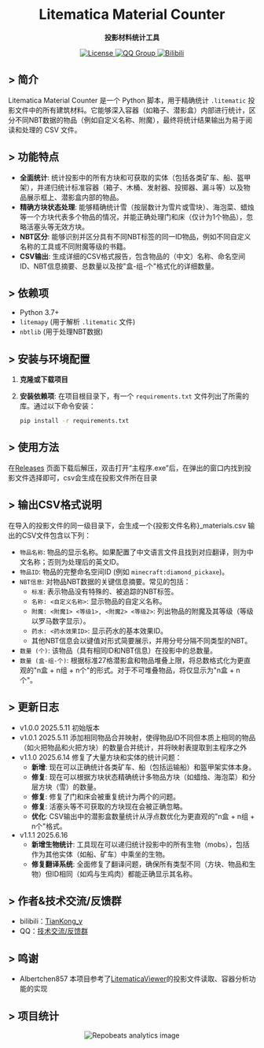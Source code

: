 <h1 align="center">Litematica Material Counter</h1>

<p align="center">
  <b>投影材料统计工具</b>
</p>
<p align="center">
    <a href="LICENSE">
        <img src="https://img.shields.io/badge/License-GPL--3.0-important?style=for-the-badge" alt="License">
    </a>
    <a href="https://qm.qq.com/q/Spt6kcvVwk">
        <img src="https://img.shields.io/badge/QQ-技术交流/反馈群-blue?style=for-the-badge" alt="QQ Group">
    </a>
    <a href="https://space.bilibili.com/288309681">
        <img src="https://img.shields.io/badge/bilibili-TianKong_y-pink?style=for-the-badge" alt="Bilibili">
    </a>
</p>

## > 简介
Litematica Material Counter 是一个 Python 脚本，用于精确统计 `.litematic` 投影文件中的所有建筑材料。它能够深入容器（如箱子、潜影盒）内部进行统计，区分不同NBT数据的物品（例如自定义名称、附魔），最终将统计结果输出为易于阅读和处理的 CSV 文件。

## > 功能特点
*   **全面统计**: 统计投影中的所有方块和可获取的实体（包括各类矿车、船、盔甲架），并递归统计标准容器（箱子、木桶、发射器、投掷器、漏斗等）以及物品展示框上、潜影盒内部的物品。
*   **精确方块状态处理**: 能够精确统计雪（按层数计为雪片或雪块）、海泡菜、蜡烛等一个方块代表多个物品的情况，并能正确处理门和床（仅计为1个物品），忽略活塞头等无效方块。
*   **NBT区分**: 能够识别并区分具有不同NBT标签的同一ID物品，例如不同自定义名称的工具或不同附魔等级的书籍。
*   **CSV输出**: 生成详细的CSV格式报告，包含物品的（中文）名称、命名空间ID、NBT信息摘要、总数量以及按"盒-组-个"格式化的详细数量。

## > 依赖项
*   Python 3.7+
*   `litemapy` (用于解析 `.litematic` 文件)
*   `nbtlib` (用于处理NBT数据)

## > 安装与环境配置

1.  **克隆或下载项目**

2.  **安装依赖项**:
    在项目根目录下，有一个 `requirements.txt` 文件列出了所需的库。通过以下命令安装：
    ```bash
    pip install -r requirements.txt
    ```

## > 使用方法
在[Releases](https://github.com/TianKong-y/LitematicaMaterialCounter/releases)
页面下载后解压，双击打开“主程序.exe”后，在弹出的窗口内找到投影文件选择即可，csv会生成在投影文件所在目录


## > 输出CSV格式说明

在导入的投影文件的同一级目录下，会生成一个{投影文件名称}_materials.csv
输出的CSV文件包含以下列：

*   `物品名称`: 物品的显示名称。如果配置了中文语言文件且找到对应翻译，则为中文名称；否则为处理后的英文ID。
*   `物品ID`: 物品的完整命名空间ID (例如 `minecraft:diamond_pickaxe`)。
*   `NBT信息`: 对物品NBT数据的关键信息摘要。常见的包括：
    *   `标准`: 表示物品没有特殊的、被追踪的NBT标签。
    *   `名称: <自定义名称>`: 显示物品的自定义名称。
    *   `附魔: <附魔1> <等级1>, <附魔2> <等级2>`: 列出物品的附魔及其等级（等级以罗马数字显示）。
    *   `药水: <药水效果ID>`: 显示药水的基本效果ID。
    *   其他NBT信息会以键值对形式简要展示，并用分号分隔不同类型的NBT。
*   `数量 (个)`: 该物品（具有相同ID和NBT信息）在投影中的总数量。
*   `数量 (盒-组-个)`: 根据标准27格潜影盒和物品堆叠上限，将总数格式化为更直观的"n盒 + n组 + n个"的形式。对于不可堆叠物品，将仅显示为"n盒 + n个"。

## > 更新日志

- v1.0.0 2025.5.11 初始版本
- v1.0.1 2025.5.11 添加相同物品合并映射，使得物品ID不同但本质上相同的物品（如火把物品和火把方块）的数量合并统计，并将映射表提取到主程序之外
- v1.1.0 2025.6.14 修复了大量方块和实体的统计问题：
  - **新增**: 现在可以正确统计各类矿车、船（包括运输船）和盔甲架实体本身。
  - **修复**: 现在可以根据方块状态精确统计多物品方块（如蜡烛、海泡菜）和分层方块（雪）的数量。
  - **修复**: 修复了门和床会被重复统计为两个的问题。
  - **修复**: 活塞头等不可获取的方块现在会被正确忽略。
  - **优化**: CSV输出中的潜影盒数量统计从浮点数优化为更直观的"n盒 + n组 + n个"格式。
- v1.1.1 2025.6.16
  - **新增生物统计**: 工具现在可以递归统计投影中的所有生物（mobs），包括作为其他实体（如船、矿车）中乘坐的生物。
  - **修复翻译系统**: 全面修复了翻译问题，确保所有类型不同（方块、物品和生物）但ID相同（如鸡与生鸡肉）都能正确显示其名称。

## > 作者&技术交流/反馈群

- bilibili：[TianKong_y](https://space.bilibili.com/288309681)
- QQ：[技术交流/反馈群](https://qm.qq.com/q/Spt6kcvVwk)

## > 鸣谢

- Albertchen857 本项目参考了[LitematicaViewer](https://github.com/albertchen857/LitematicaViewer)的投影文件读取、容器分析功能的实现

## > 项目统计

<div align="center">

![Repobeats analytics image](https://repobeats.axiom.co/api/embed/6bcdef5690100bb1d892074eae94d2231d96bee7.svg "Repobeats analytics image")

</div>

